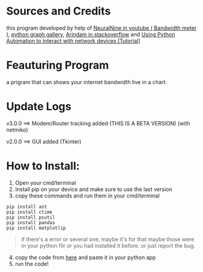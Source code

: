 # Sources and Credits
this program developed by help of [NeuralNine in youtube ( Bandwidth meter )](https://youtu.be/O76lnYFvbTU), [python graph gallery](https://www.python-graph-gallery.com/all-charts/), [Arindam in stackoverflow](https://stackoverflow.com/a/49414499/20157443) and [Using Python Automation to interact with network devices [Tutorial]](https://hub.packtpub.com/using-python-automation-to-interact-with-network-devices-tutorial/)
# Feauturing Program
a prigram that can shows your internet bandwidth live in a chart.
# Update Logs
v3.0.0 ==> Modem/Router tracking added (THIS IS A BETA VERSION) (with netmiko)

v2.0.0 ==> GUI added (Tkinter)
# How to Install:
1) Open your cmd/terminal
2) Install pip on your device and make sure to use the last version
3) copy these commands and run them in your cmd/terminal

```
pip install ast
pip install ctime
pip install psutil
pip install pandas
pip install matplotlip
```

>if there's a error or several one, maybe it's for that maybe those were in your python filr or you had installed it before. or just report the bug.
4) copy the code from [here](https://github.com/amiraligpu/Internet_Bandwidth_Chart_Live/blob/main/Bandwidth%20meter%201.0.0.py) and paste it in your python app
5) run the code!
